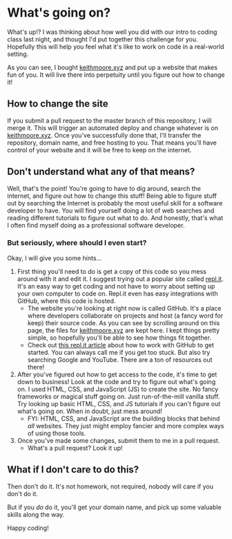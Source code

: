 # What's going on?
What's up!? I was thinking about how well you did with our intro to coding
class last night, and thought I'd put together this challenge for you.
Hopefully this will help you feel what it's like to work on code in a
real-world setting.

As you can see, I bought [keithmoore.xyz](https://keithmoore.xyz) and put up
a website that makes fun of you. It will live there into perpetuity until you
figure out how to change it!

## How to change the site
If you submit a pull request to the master branch of this repository, I will
merge it. This will trigger an automated deploy and change whatever is on
[keithmoore.xyz](https://keithmoore.xyz). Once you've successfully done that, I'll transfer the
repository, domain name, and free hosting to you. That means you'll have
control of your website and it will be free to keep on the internet.

## Don't understand what any of that means?
Well, that's the point! You're going to have to dig around, search the
internet, and figure out how to change this stuff! Being able to figure stuff
out by searching the Internet is probably the most useful skill for a software
developer to have. You will find yourself doing a lot of web searches and reading different tutorials to figure out what to do. And honestly, that's what I often find myself doing as a professional software developer.

### But seriously, where should I even start?
Okay, I will give you some hints...

1. First thing you'll need to do is get a copy of this code so you mess around with it and edit it. I suggest trying out a popular site called [repl.it](https://repl.it). It's an easy way to get coding and not have to worry about setting up your own computer to code on. Repl.it even has easy integrations with GitHub, where this code is hosted.
   - The website you're looking at right now is called GitHub. It's a place where
     developers collaborate on projects and host (a fancy word for keep) their
     source code. As you can see by scrolling around on this page, the files for
     [keithmoore.xyz](https://keithmoore.xyz) are kept here. I kept things
     pretty simple, so hopefully you'll be able to see how things fit together.
   - Check out [this repl.it article](https://docs.replit.com/tutorials/06-github-and-run-button) about how to work with GitHub to get started. You can always call me if you get too stuck. But also try searching Google and YouTube. There are a ton of resources out there!
2. After you've figured out how to get access to the code, it's time to get down to business! Look at the code and try to figure out what's going on. I used HTML, CSS, and JavaScript (JS) to create the site. No fancy frameworks or magical stuff going on. Just run-of-the-mill vanilla stuff. Try looking up basic HTML, CSS, and JS tutorials if you can't figure out what's going on. When in doubt, just mess around!
   - FYI: HTML, CSS, and JavaScript are the building blocks that behind *all* websites. They just might employ fancier and more complex ways of using those tools.
3. Once you've made some changes, submit them to me in a pull request.
   - What's a pull request? Look it up!

 ## What if I don't care to do this?
 Then don't do it. It's not homework, not required, nobody will care if you don't do it.

 But if you *do* do it, you'll get your domain name, and pick up some valuable skills along the way.

 Happy coding! 
